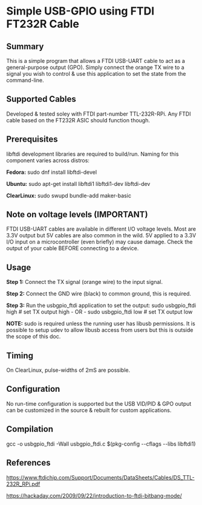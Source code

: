 # Simple USB-GPIO using FTDI FT232R Cable

## Summary
This is a simple program that allows a FTDI USB-UART cable to act as 
a general-purpose output (GPO). Simply connect the orange TX wire to
a signal you wish to control & use this application to set the state
from the command-line.

## Supported Cables
Developed & tested soley with FTDI part-number TTL-232R-RPi.
Any FTDI cable based on the FT232R ASIC should function though.

## Prerequisites
libftdi development libraries are required to build/run. Naming
for this component varies across distros:

**Fedora:** sudo dnf install libftdi-devel

**Ubuntu:** sudo apt-get install libftdi1 libftdi1-dev libftdi-dev

**ClearLinux:** sudo swupd bundle-add maker-basic

## Note on voltage levels (IMPORTANT)
FTDI USB-UART cables are available in different I/O voltage levels. Most
are 3.3V output but 5V cables are also common in the wild. 5V applied to 
a 3.3V I/O input on a microcontroller (even briefly) may cause damage. 
Check the output of your cable BEFORE connecting to a device.

## Usage 
**Step 1:** Connect the TX signal (orange wire) to the input signal.

**Step 2:** Connect the GND wire (black) to common ground, this is required.

**Step 3:** Run the usbgpio_ftdi application to set the output:
	sudo usbgpio_ftdi high # set TX output high
		- OR -
	sudo usbgpio_ftdi low  # set TX output low

**NOTE:** sudo is required unless the running user has libusb permissions.
It is possible to setup udev to allow libusb access from users but this is 
outside the scope of this doc.

## Timing
On ClearLinux, pulse-widths of 2mS are possible.

## Configuration
No run-time configuration is supported but the USB VID/PID & GPO output
can be customized in the source & rebuilt for custom applications.	

## Compilation
gcc -o usbgpio_ftdi -Wall usbgpio_ftdi.c $(pkg-config --cflags --libs libftdi1)

## References
https://www.ftdichip.com/Support/Documents/DataSheets/Cables/DS_TTL-232R_RPi.pdf

https://hackaday.com/2009/09/22/introduction-to-ftdi-bitbang-mode/

